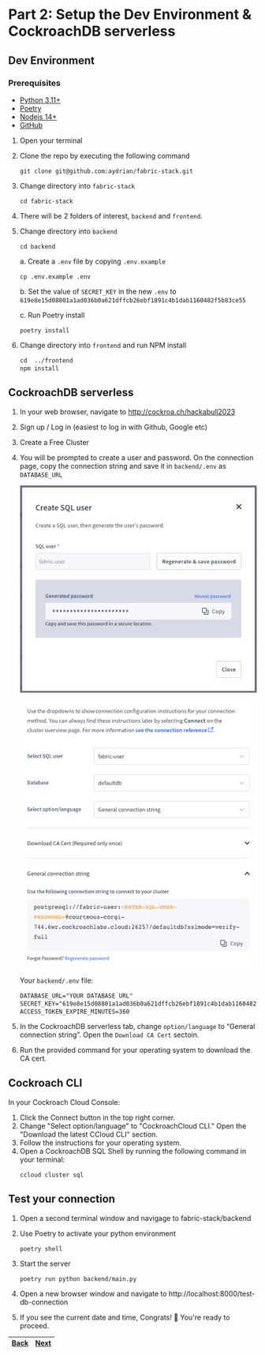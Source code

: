 # Part 2: Setup the Dev Environment & CockroachDB serverless

## Dev Environment

### Prerequisites

- [Python 3.11+](https://wiki.python.org/moin/BeginnersGuide/Download)
- [Poetry](https://python-poetry.org/docs/#installation)
- [Nodejs 14+](https://nodejs.org/en/download)
- [GitHub](https://docs.github.com/en/get-started/quickstart)

1. Open your terminal
1. Clone the repo by executing the following command
   ```shell
   git clone git@github.com:aydrian/fabric-stack.git
   ```
1. Change directory into `fabric-stack`
   ```shell
   cd fabric-stack
   ```
1. There will be 2 folders of interest, `backend` and `frontend`.
1. Change directory into `backend`

   ```shell
   cd backend
   ```

   a. Create a `.env` file by copying `.env.example`

   ```shell
   cp .env.example .env
   ```

   b. Set the value of `SECRET_KEY` in the new `.env` to `619e8e15d08801a1ad036b0a621dffcb26ebf1891c4b1dab1160482f5b83ce55`

   c. Run Poetry install

   ```shell
   poetry install
   ```

1. Change directory into `frontend` and run NPM install
   ```shell
   cd  ../frontend
   npm install
   ```

## CockroachDB serverless

1. In your web browser, navigate to http://cockroa.ch/hackabull2023
1. Sign up / Log in (easiest to log in with Github, Google etc)
1. Create a Free Cluster
1. You will be prompted to create a user and password. On the connection page, copy the connection string and save it in `backend/.env` as `DATABASE_URL`

   ![Create SQL user](assets/3.png)

   ![Connection page](assets/4.png)

   Your `backend/.env` file:

   ```shell
   DATABASE_URL="YOUR DATABASE URL"
   SECRET_KEY="619e8e15d08801a1ad036b0a621dffcb26ebf1891c4b1dab1160482f5b83ce55"
   ACCESS_TOKEN_EXPIRE_MINUTES=360
   ```

1. In the CockroachDB serverless tab, change `option/language` to “General connection string”. Open the `Download CA Cert` sectoin.
1. Run the provided command for your operating system to download the CA cert.

## Cockroach CLI

In your Cockroach Cloud Console:

1. Click the Connect button in the top right corner.
1. Change "Select option/language" to "CockroachCloud CLI." Open the "Download the latest CCloud CLI" section.
1. Follow the instructions for your operating system.
1. Open a CockroachDB SQL Shell by running the following command in your terminal:
   ```shell
   ccloud cluster sql
   ```

## Test your connection

1. Open a second terminal window and navigage to fabric-stack/backend
1. Use Poetry to activate your python environment
   ```shell
   poetry shell
   ```
1. Start the server

   ```shell
   poetry run python backend/main.py
   ```

1. Open a new browser window and navigate to http://localhost:8000/test-db-connection
1. If you see the current date and time, Congrats! 🎉 You're ready to proceed.

| [Back](part-1.md) | [Next](part-3.md) |
| ----------------- | ----------------- |
